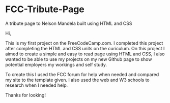 # FCC-Tribute-Page
A tribute page to Nelson Mandela built using HTML and CSS

Hi, 

This is my first project on the FreeCodeCamp.com. I completed this project after completing the HTML and CSS units on the curiculum. 
On this project I aimed to create a simple and easy to read page using HTML and CSS, I also wanted to be able to use my projects on my new Github page to show potential employers my workings and self study.

To create this I used the FCC forum for help when needed and compared my site to the template given. I also used the web and W3 schools to research when I needed help.

Thanks for looking!
